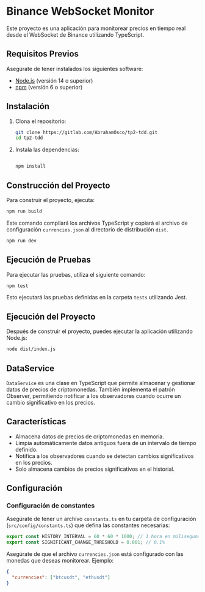 # Binance WebSocket Monitor

Este proyecto es una aplicación para monitorear precios en tiempo real desde el
WebSocket de Binance utilizando TypeScript.

## Requisitos Previos

Asegúrate de tener instalados los siguientes software:

- [Node.js](https://nodejs.org/) (versión 14 o superior)
- [npm](https://www.npmjs.com/) (versión 6 o superior)

## Instalación

1. Clona el repositorio:

   ```bash
   git clone https://gitlab.com/AbrahamOsco/tp2-tdd.git
   cd tp2-tdd
   ```

2. Instala las dependencias:

   ```bash

   npm install
   ```

## Construcción del Proyecto

Para construir el proyecto, ejecuta:

```bash
npm run build
```

Este comando compilará los archivos TypeScript y copiará el archivo de
configuración `currencies.json` al directorio de distribución `dist`.

```bash
npm run dev
```

## Ejecución de Pruebas

Para ejecutar las pruebas, utiliza el siguiente comando:

```bash
npm test
```

Esto ejecutará las pruebas definidas en la carpeta `tests` utilizando Jest.

## Ejecución del Proyecto

Después de construir el proyecto, puedes ejecutar la aplicación utilizando
Node.js:

```bash
node dist/index.js
```

## DataService

`DataService` es una clase en TypeScript que permite almacenar y gestionar
datos de precios de criptomonedas. También implementa el patrón Observer,
permitiendo notificar a los observadores cuando ocurre un cambio significativo
en los precios.

## Características

- Almacena datos de precios de criptomonedas en memoria.
- Limpia automáticamente datos antiguos fuera de un intervalo de tiempo definido.
- Notifica a los observadores cuando se detectan cambios significativos en los
  precios.
- Solo almacena cambios de precios significativos en el historial.

## Configuración

### Configuración de constantes

Asegúrate de tener un archivo `constants.ts` en tu carpeta de configuración
(`src/config/constants.ts`) que defina las constantes necesarias:

```typescript
export const HISTORY_INTERVAL = 60 * 60 * 1000; // 1 hora en milisegundos
export const SIGNIFICANT_CHANGE_THRESHOLD = 0.001; // 0.1%
```

Asegúrate de que el archivo `currencies.json` está configurado con
las monedas que deseas monitorear. Ejemplo:

```json
{
  "currencies": ["btcusdt", "ethusdt"]
}
```
